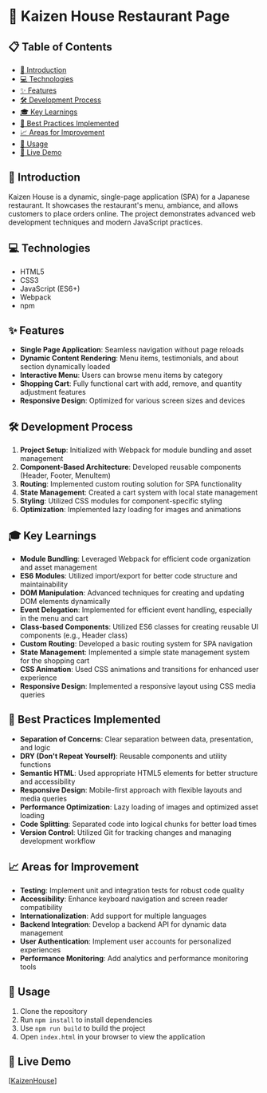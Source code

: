 # 🍣 Kaizen House Restaurant Page

## 📋 Table of Contents
* [👋 Introduction](#-introduction)
* [💻 Technologies](#-technologies)
* [✨ Features](#-features)
* [🛠️ Development Process](#️-development-process)
* [🎓 Key Learnings](#-key-learnings)
* [🚀 Best Practices Implemented](#-best-practices-implemented)
* [📈 Areas for Improvement](#-areas-for-improvement)
* [📘 Usage](#-usage)
* [🔗 Live Demo](#-live-demo)

## 👋 Introduction
Kaizen House is a dynamic, single-page application (SPA) for a Japanese restaurant. It showcases the restaurant's menu, ambiance, and allows customers to place orders online. The project demonstrates advanced web development techniques and modern JavaScript practices.

## 💻 Technologies
* HTML5
* CSS3
* JavaScript (ES6+)
* Webpack
* npm

## ✨ Features
* **Single Page Application**: Seamless navigation without page reloads
* **Dynamic Content Rendering**: Menu items, testimonials, and about section dynamically loaded
* **Interactive Menu**: Users can browse menu items by category
* **Shopping Cart**: Fully functional cart with add, remove, and quantity adjustment features
* **Responsive Design**: Optimized for various screen sizes and devices

## 🛠️ Development Process
1. **Project Setup**: Initialized with Webpack for module bundling and asset management
2. **Component-Based Architecture**: Developed reusable components (Header, Footer, MenuItem)
3. **Routing**: Implemented custom routing solution for SPA functionality
4. **State Management**: Created a cart system with local state management
5. **Styling**: Utilized CSS modules for component-specific styling
6. **Optimization**: Implemented lazy loading for images and animations

## 🎓 Key Learnings
* **Module Bundling**: Leveraged Webpack for efficient code organization and asset management
* **ES6 Modules**: Utilized import/export for better code structure and maintainability
* **DOM Manipulation**: Advanced techniques for creating and updating DOM elements dynamically
* **Event Delegation**: Implemented for efficient event handling, especially in the menu and cart
* **Class-based Components**: Utilized ES6 classes for creating reusable UI components (e.g., Header class)
* **Custom Routing**: Developed a basic routing system for SPA navigation
* **State Management**: Implemented a simple state management system for the shopping cart
* **CSS Animation**: Used CSS animations and transitions for enhanced user experience
* **Responsive Design**: Implemented a responsive layout using CSS media queries

## 🚀 Best Practices Implemented
* **Separation of Concerns**: Clear separation between data, presentation, and logic
* **DRY (Don't Repeat Yourself)**: Reusable components and utility functions
* **Semantic HTML**: Used appropriate HTML5 elements for better structure and accessibility
* **Responsive Design**: Mobile-first approach with flexible layouts and media queries
* **Performance Optimization**: Lazy loading of images and optimized asset loading
* **Code Splitting**: Separated code into logical chunks for better load times
* **Version Control**: Utilized Git for tracking changes and managing development workflow

## 📈 Areas for Improvement
* **Testing**: Implement unit and integration tests for robust code quality
* **Accessibility**: Enhance keyboard navigation and screen reader compatibility
* **Internationalization**: Add support for multiple languages
* **Backend Integration**: Develop a backend API for dynamic data management
* **User Authentication**: Implement user accounts for personalized experiences
* **Performance Monitoring**: Add analytics and performance monitoring tools

## 📘 Usage
1. Clone the repository
2. Run `npm install` to install dependencies
3. Use `npm run build` to build the project
4. Open `index.html` in your browser to view the application

## 🔗 Live Demo
[[KaizenHouse](https://gabrieldevjourney.github.io/Restaurant-Page/)]